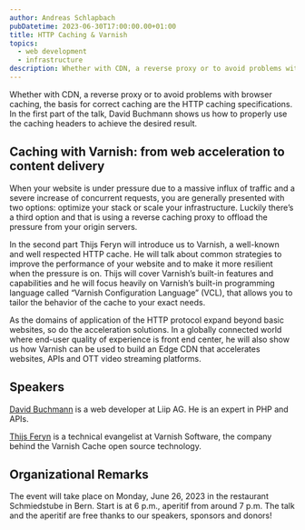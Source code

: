 ```yaml
---
author: Andreas Schlapbach
pubDatetime: 2023-06-30T17:00:00.00+01:00
title: HTTP Caching & Varnish
topics:
  - web development
  - infrastructure
description: Whether with CDN, a reverse proxy or to avoid problems with browser caching, the basis for correct caching are the HTTP caching specifications.
---
```


Whether with CDN, a reverse proxy or to avoid problems with browser caching, the basis for correct caching are the HTTP caching specifications. In the first part of the talk, David Buchmann shows us how to properly use the caching headers to achieve the desired result.

## Caching with Varnish: from web acceleration to content delivery

When your website is under pressure due to a massive influx of traffic and a severe increase of concurrent requests, you are generally presented with two options: optimize your stack or scale your infrastructure. Luckily there’s a third option and that is using a reverse caching proxy to offload the pressure from your origin servers.

In the second part Thijs Feryn will introduce us to Varnish, a well-known and well respected HTTP cache. He will talk about common strategies to improve the performance of your website and to make it more resilient when the pressure is on. Thijs will cover Varnish’s built-in features and capabilities and he will focus heavily on Varnish’s built-in programming language called “Varnish Configuration Language” (VCL), that allows you to tailor the behavior of the cache to your exact needs.

As the domains of application of the HTTP protocol expand beyond basic websites, so do the acceleration solutions. In a globally connected world where end-user quality of experience is front end center, he will also show us how Varnish can be used to build an Edge CDN that accelerates websites, APIs and OTT video streaming platforms.

## Speakers

[David Buchmann](https://www.xing.com/profile/David_Buchmann) is a web developer at Liip AG. He is an expert in PHP and APIs.

[Thijs Feryn](https://www.linkedin.com/in/thijsferyn/) is a technical evangelist at Varnish Software, the company behind the Varnish Cache open source technology.

## Organizational Remarks

The event will take place on Monday, June 26, 2023 in the restaurant Schmiedstube in Bern. Start is at 6 p.m., aperitif from around 7 p.m. The talk and the aperitif are free thanks to our speakers, sponsors and donors!
